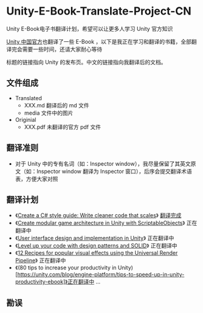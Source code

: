 # Unity-E-Book-Translate-Project-CN
Unity E-Book电子书翻译计划，希望可以让更多人学习 Unity 官方知识

[Unity 中国官方](https://learn.u3d.cn/u/unityguan-fang-1)也翻译了一些 E-Book ，以下是我正在学习和翻译的书籍，全部翻译完会需要一些时间，还请大家耐心等待

标题的链接指向 Unity 的发布页。中文的链接指向我翻译后的文档。

## 文件组成
- Translated
  - XXX.md 翻译后的 md 文件
  - media 文件中的图片 
- Originial
  - XXX.pdf 未翻译的官方 pdf 文件

## 翻译准则
- 对于 Unity 中的专有名词（如：Inspector window），我尽量保留了其英文原文（如：Inspector window 翻译为 Inspector 窗口），后序会提交翻译术语表，方便大家对照

## 翻译计划
- 《[Create a C# style guide: Write cleaner code that scales](https://unity.com/resources/create-code-c-sharp-style-guide-e-book)》 [翻译完成](Create-a-C#-style-guide-Write-cleaner-code-that-scales/Translated/Create-a-C#-style-guide-Write-cleaner-code-that-scales.md)
- 《[Create modular game architecture in Unity with ScriptableObjects](https://unity.com/resources/create-modular-game-architecture-with-scriptable-objects-ebook)》 正在翻译中
- 《[User interface design and implementation in Unity](https://unity.com/resources/user-interface-design-and-implementation-in-unity)》 正在翻译中
- 《[Level up your code with design patterns and SOLID](https://unity.com/resources/design-patterns-solid-ebook)》 正在翻译中
- 《[12 Recipes for popular visual effects using the Universal Render Pipeline](https://unity.com/blog/engine-platform/12-recipes-for-popular-visual-effects-using-universal-render-pipeline)》 正在翻译中
- 《(80 tips to increase your productivity in Unity)[https://unity.com/blog/engine-platform/tips-to-speed-up-in-unity-productivity-ebook]》正在翻译中
...

## 勘误
